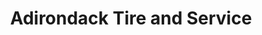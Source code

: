 ---
title: "Adirondack Tire and Service"
url: /schenectady/adirondack-tire-and-service/
shop: car repair
---